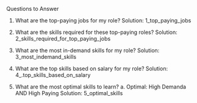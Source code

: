 
Questions to Answer
1. What are the top-paying jobs for my role?
    Solution: 1_top_paying_jobs

2. What are the skills required for these  top-paying roles?
    Solution: 2_skills_required_for_top_paying_jobs

3. What are the most in-demand skills for my role?
    Solution: 3_most_indemand_skills

4. What are the top skills based on salary for my role?
    Solution: 4_.top_skills_based_on_salary
    
5. What are the most optimal skills to learn?
    a. Optimal: High Demanda AND High Paying
    Solution: 5_optimal_skills